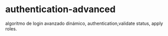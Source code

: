 # authentication-advanced
algoritmo de login avanzado dinámico, authentication,validate status, apply roles.
